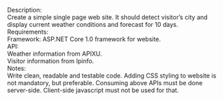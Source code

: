 Description:  
Create a simple single page web site. It should detect visitor’s city and display current weather conditions and forecast for 10 days.  
Requirements:  
Framework:
ASP.NET Core 1.0 framework for website.  
API:  
Weather information from APIXU.   
Visitor information from Ipinfo.  
Notes:  
Write clean, readable and testable code. Adding CSS styling to website is not mandatory, but preferable. Consuming above APIs must be done server-side. Client-side javascript must not be used for that.
